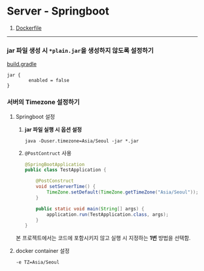 # Server - Springboot

1. [Dockerfile](../../server/Dockerfile)

---

### jar 파일 생성 시 `*plain.jar`을 생성하지 않도록 설정하기

[build.gradle](../../server/build.gradle)
```
jar {
        enabled = false
}
```


### 서버의 Timezone 설정하기

1. Springboot 설정

    1. **jar 파일 실행 시 옵션 설정**

        `java -Duser.timezone=Asia/Seoul -jar *.jar`

    2. `@PostContruct` 사용

        ```java
        @SpringBootApplication
        public class TestApplication {

            @PostConstruct
            void setServerTime() {
                TimeZone.setDefault(TimeZone.getTimeZone("Asia/Seoul"));
            }

            public static void main(String[] args) {
                application.run(TestApplication.class, args);
            }
        }
        ```

    본 프로젝트에서는 코드에 포함시키지 않고 실행 시 지정하는 **1번** 방법을 선택함.

2. docker container 설정
    
    `-e TZ=Asia/Seoul`